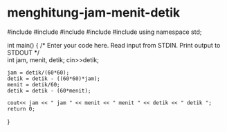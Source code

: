 # menghitung-jam-menit-detik
#include <cmath>
#include <cstdio>
#include <vector>
#include <iostream>
#include <algorithm>
using namespace std;


int main() {
    /* Enter your code here. Read input from STDIN. Print output to STDOUT */   
    int jam, menit, detik;
    cin>>detik;
    
    jam = detik/(60*60);
    detik = detik - ((60*60)*jam);
    menit = detik/60;
    detik = detik - (60*menit);
    
    cout<< jam << " jam " << menit << " menit " << detik << " detik ";
    return 0;
}
